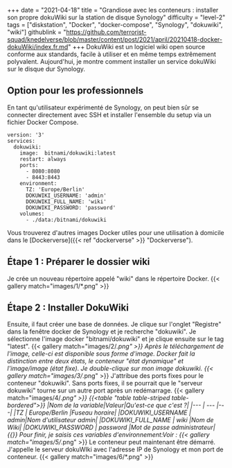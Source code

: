 +++
date = "2021-04-18"
title = "Grandiose avec les conteneurs : installer son propre dokuWiki sur la station de disque Synology"
difficulty = "level-2"
tags = ["diskstation", "Docker", "docker-compose", "Synology", "dokuwiki", "wiki"]
githublink = "https://github.com/terrorist-squad/knedelverse/blob/master/content/post/2021/april/20210418-docker-dokuWiki/index.fr.md"
+++
DokuWiki est un logiciel wiki open source conforme aux standards, facile à utiliser et en même temps extrêmement polyvalent. Aujourd'hui, je montre comment installer un service dokuWiki sur le disque dur Synology.
## Option pour les professionnels
En tant qu'utilisateur expérimenté de Synology, on peut bien sûr se connecter directement avec SSH et installer l'ensemble du setup via un fichier Docker Compose.
```
version: '3'
services:
  dokuwiki:
    image:  bitnami/dokuwiki:latest
    restart: always
    ports:
      - 8080:8080
      - 8443:8443
    environment:
      TZ: 'Europe/Berlin'
      DOKUWIKI_USERNAME: 'admin'
      DOKUWIKI_FULL_NAME: 'wiki'
      DOKUWIKI_PASSWORD: 'password'
    volumes:
      - ./data:/bitnami/dokuwiki

```
Vous trouverez d'autres images Docker utiles pour une utilisation à domicile dans le [Dockerverse]({{< ref "dockerverse" >}} "Dockerverse").
## Étape 1 : Préparer le dossier wiki
Je crée un nouveau répertoire appelé "wiki" dans le répertoire Docker.
{{< gallery match="images/1/*.png" >}}

## Étape 2 : Installer DokuWiki
Ensuite, il faut créer une base de données. Je clique sur l'onglet "Registre" dans la fenêtre docker de Synology et je recherche "dokuwiki". Je sélectionne l'image docker "bitnami/dokuwiki" et je clique ensuite sur le tag "latest".
{{< gallery match="images/2/*.png" >}}
Après le téléchargement de l'image, celle-ci est disponible sous forme d'image. Docker fait la distinction entre deux états, le conteneur "état dynamique" et l'image/image (état fixe). Je double-clique sur mon image dokuwiki.
{{< gallery match="images/3/*.png" >}}
J'attribue des ports fixes pour le conteneur "dokuwiki". Sans ports fixes, il se pourrait que le "serveur dokuwiki" tourne sur un autre port après un redémarrage.
{{< gallery match="images/4/*.png" >}}
{{<table "table table-striped table-bordered">}}
|Nom de la variable|Valeur|Qu'est-ce que c'est ?|
|--- | --- |---|
|TZ	| Europe/Berlin	|Fuseau horaire|
|DOKUWIKI_USERNAME	| admin|Nom d'utilisateur admin|
|DOKUWIKI_FULL_NAME |	wiki	|Nom de Wiki|
|DOKUWIKI_PASSWORD	| password	|Mot de passe administrateur|
{{</table>}}
Pour finir, je saisis ces variables d'environnement:Voir :
{{< gallery match="images/5/*.png" >}}
Le conteneur peut maintenant être démarré. J'appelle le serveur dokuWIki avec l'adresse IP de Synology et mon port de conteneur.
{{< gallery match="images/6/*.png" >}}

